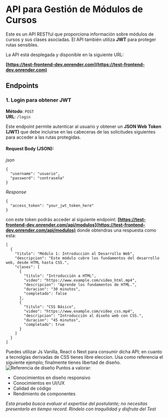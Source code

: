 # API para Gestión de Módulos de Cursos

Este es un API RESTful que proporciona información sobre módulos de cursos y sus clases asociadas. El API también utiliza **JWT** para proteger rutas sensibles.

La API está desplegada y disponible en la siguiente URL:

**[https://test-frontend-dev.onrender.com](https://test-frontend-dev.onrender.com)**

## Endpoints

### 1. **Login para obtener JWT**
**Método**: `POST`  
**URL**: `/login`

Este endpoint permite autenticar al usuario y obtener un **JSON Web Token (JWT)** que debe incluirse en las cabeceras de las solicitudes siguientes para acceder a las rutas protegidas.

#### Request Body (JSON):

*json*
```
{
  "username": "usuario",
  "password": "contraseña"
}
```

*Response*
```
{
  "access_token": "your_jwt_token_here"
}
```

con este token podrás acceder al siguiente endpoint:
**[https://test-frontend-dev.onrender.com/api/modulos](https://test-frontend-dev.onrender.com/api/modulos)**
donde obtendras una respuesta como esta: 

```
[
  {
    "titulo": "Módulo 1: Introducción al Desarrollo Web",
    "descripcion": "Este módulo cubre los fundamentos del desarrollo web, desde HTML hasta CSS.",
    "clases": [
      {
        "titulo": "Introducción a HTML",
        "video": "https://www.example.com/video_html.mp4",
        "descripcion": "Aprende los fundamentos de HTML.",
        "duracion": "30 minutos",
        "completado": false
      },
      {
        "titulo": "CSS Básico",
        "video": "https://www.example.com/video_css.mp4",
        "descripcion": "Introducción al diseño web con CSS.",
        "duracion": "45 minutos",
        "completado": true
      }
    ]
  }
]
```

Puedes utilizar Js Vanilla, React o Next para consumir dicha API; en cuanto a tecnolgías derivadas de CSS tienes libre eleccion. 
Usa como referencia el siguiente ejemplo; finalmente tienes libertad de diseño.
![Referencia de diseño](ref/diseño.png)
Puntos a valorar:
  - Conocimientos en diseño responsivo
  - Conocimientos en UI/UX
  - Calidad de código
  - Rendimiento de componentes

  
*Esta prueba busca evaluar el expertise del postulante; no necesitas presentarlo en tiempo record. Rindelo con traquilidad y disfruta del Test*
